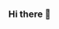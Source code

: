 ### Hi there 👋

<!--
**jeremyviet/jeremyviet** is a ✨ _special_ ✨ repository because its `README.md` (this file) appears on your GitHub profile.
-->
